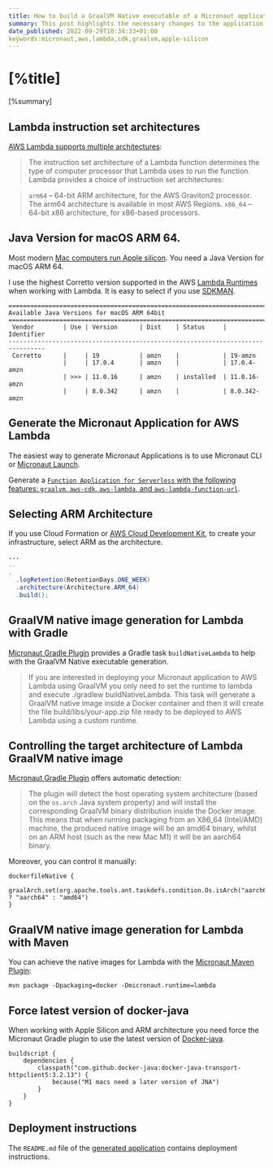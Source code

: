 ```yaml
---
title: How to build a GraalVM Native executable of a Micronaut application from an Apple Silicon Mac and deploy it to AWS Lambda ARM architecture.
summary: This post highlights the necessary changes to the application build to deploy a GraalVM Native executable to AWS Lambda Custom Runtime with an arm64 architecture.
date_published: 2022-09-29T10:34:33+01:00
keywords:micronaut,aws,lambda,cdk,graalvm,apple-silicon
---
```


# [%title]

[%summary]


## Lambda instruction set architectures

[AWS Lambda supports multiple architectures](https://docs.aws.amazon.com/lambda/latest/dg/foundation-arch.html):

> The instruction set architecture of a Lambda function determines the type of computer processor that Lambda uses to run the function. Lambda provides a choice of instruction set architectures:

> `arm64` – 64-bit ARM architecture, for the AWS Graviton2 processor. The arm64 architecture is available in most AWS Regions.
> `x86_64` – 64-bit x86 architecture, for x86-based processors.

## Java Version for macOS ARM 64. 

Most modern [Mac computers run Apple silicon](https://support.apple.com/en-us/HT211814). You need a Java Version for macOS ARM 64. 

I use the highest Corretto version supported in the AWS [Lambda Runtimes](https://docs.aws.amazon.com/lambda/latest/dg/lambda-runtimes.html) when working with Lambda. It is easy to select if you use [SDKMAN](https://sdkman.io).

```
================================================================================
Available Java Versions for macOS ARM 64bit
================================================================================
 Vendor        | Use | Version      | Dist    | Status     | Identifier
--------------------------------------------------------------------------------
 Corretto      |     | 19           | amzn    |            | 19-amzn             
               |     | 17.0.4       | amzn    |            | 17.0.4-amzn         
               | >>> | 11.0.16      | amzn    | installed  | 11.0.16-amzn        
               |     | 8.0.342      | amzn    |            | 8.0.342-amzn 
```

## Generate the Micronaut Application for AWS Lambda

The easiest way to generate Micronaut Applications is to use Micronaut CLI or [Micronaut Launch](https://launch.micronaut.io/).

Generate a [`Function Application for Serverless` with the following features: `graalvm`, `aws-cdk`, `aws-lambda`,  and `aws-lambda-function-url`](https://micronaut.io/launch?type=FUNCTION&features=graalvm&features=aws-cdk&features=aws-lambda-function-url&features=aws-lambda). 


## Selecting ARM Architecture

If you use Cloud Formation or [AWS Cloud Development Kit](https://aws.amazon.com/cdk/), to create your infrastructure, select ARM as the architecture.

```java
...
..
.
  .logRetention(RetentionDays.ONE_WEEK)
  .architecture(Architecture.ARM_64)
  .build();
```  

## GraalVM native image generation for Lambda with Gradle

[Micronaut Gradle Plugin](https://micronaut-projects.github.io/micronaut-gradle-plugin/latest/#_deploying_to_aws_lambda_as_graalvm_native_image) provides a Gradle task `buildNativeLambda` to help with the GraalVM Native executable generation.

> If you are interested in deploying your Micronaut application to AWS Lambda using GraalVM you only need to set the runtime to lambda and execute ./gradlew buildNativeLambda. This task will generate a GraalVM native image inside a Docker container and then it will create the file build/libs/your-app.zip file ready to be deployed to AWS Lambda using a custom runtime. 

## Controlling the target architecture of Lambda GraalVM native image 

[Micronaut Gradle Plugin](https://micronaut-projects.github.io/micronaut-gradle-plugin/latest/#_deploying_to_aws_lambda_as_graalvm_native_image) offers automatic detection:

> The plugin will detect the host operating system architecture (based on the `os.arch` Java system property) and will install the corresponding GraalVM binary distribution inside the Docker image. This means that when running packaging from an X86_64 (Intel/AMD) machine, the produced native image will be an amd64 binary, whilst on an ARM host (such as the new Mac M1) it will be an aarch64 binary.

Moreover, you can control it manually:

```
dockerfileNative {
    graalArch.set(org.apache.tools.ant.taskdefs.condition.Os.isArch("aarch64") ? "aarch64" : "amd64")
}
```

## GraalVM native image generation for Lambda with Maven

You can achieve the native images for Lambda with the [Micronaut Maven Plugin](https://micronaut-projects.github.io/micronaut-maven-plugin/latest/examples/package.html#building_jvm_based_docker_images):

 
```
mvn package -Dpackaging=docker -Dmicronaut.runtime=lambda
```

## Force latest version of docker-java

When working with Apple Silicon and ARM architecture you need force the Micronaut Gradle plugin to use the latest version of [Docker-java](https://github.com/docker-java/docker-java#docker-java). 

```
buildscript {
    dependencies {
        classpath("com.github.docker-java:docker-java-transport-httpclient5:3.2.13") {
            because("M1 macs need a later version of JNA")
        }
    }
}
```


## Deployment instructions

The `README.md` file of the [generated application](https://micronaut.io/launch?type=FUNCTION&features=graalvm&features=aws-cdk&features=aws-lambda-function-url&features=aws-lambda) contains deployment instructions. 
